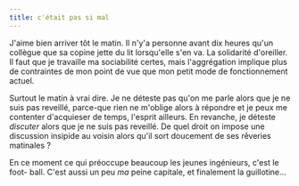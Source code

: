 ```yaml
---
title: c'était pas si mal
---
```


J'aime bien arriver tôt le matin. Il n'y'a personne avant dix heures qu'un
collègue que sa copine jette du lit lorsqu'elle s'en va. La solidarité
d'oreiller. Il faut que je travaille ma sociabilité certes, mais l'aggrégation
implique plus de contraintes de mon point de vue que mon petit mode de
fonctionnement actuel.

Surtout le matin à vrai dire. Je ne déteste pas qu'on me parle alors que je ne
suis pas reveillé, parce-que rien ne m'oblige alors à répondre et je peux me
contenter d'acquieser de temps, l'esprit ailleurs. En revanche, je déteste
_discuter_ alors que je ne suis pas reveillé. De quel droit on impose une
discussion insipide au voisin alors qu'il sort doucement de ses rêveries
matinales ?

En ce moment ce qui préoccupe beaucoup les jeunes ingénieurs, c'est le foot-
ball. C'est aussi un peu _ma_ peine capitale, et finalement la guillotine...

